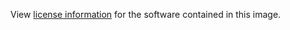 View [license information](https://www.jetbrains.com/legal/?fromFooter#licensing) for the software contained in this image.
